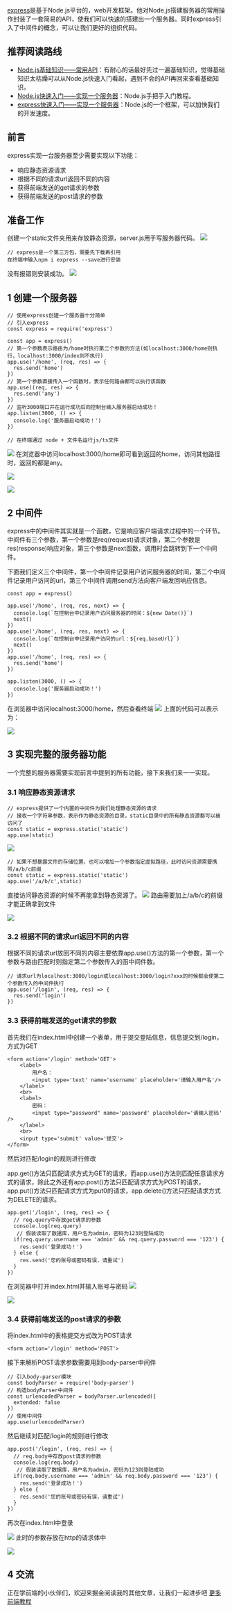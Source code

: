 [express](http://www.expressjs.com.cn/)是基于Node.js平台的，web开发框架。他对Node.js搭建服务器的常用操作封装了一套简易的API，使我们可以快速的搭建出一个服务器。同时express引入了中间件的概念，可以让我们更好的组织代码。

## 推荐阅读路线
* [Node.js基础知识——常用API](https://juejin.im/post/5d6e5a2851882554841c3f3b)：有耐心的话最好先过一遍基础知识，觉得基础知识太枯燥可以从Node.js快速入门看起，遇到不会的API再回来查看基础知识。
* [Node.js快速入门——实现一个服务器](https://juejin.im/post/5d6e58ec5188257b3e23f251)：Node.js手把手入门教程。
* [express快速入门——实现一个服务器](https://juejin.im/post/5d74c6c76fb9a06b317b86be)：Node.js的一个框架，可以加快我们的开发速度。

## 前言
express实现一台服务器至少需要实现以下功能：
* 响应静态资源请求
* 根据不同的请求url返回不同的内容
* 获得前端发送的get请求的参数
* 获得前端发送的post请求的参数
<!--* 处理前端上传的文件-->
<!--* cookie管理-->
<!--* session管理-->
 
## 准备工作
创建一个static文件夹用来存放静态资源，server.js用于写服务器代码。
![](https://user-gold-cdn.xitu.io/2019/9/7/16d0c14ca23fc7da?w=297&h=331&f=png&s=4568)
```
// express是一个第三方包，需要先下载再引用
在终端中输入npm i express --save进行安装
```
没有报错则安装成功。
![](https://user-gold-cdn.xitu.io/2019/9/8/16d10b71797edfac?w=1223&h=639&f=png&s=22374)
## 1 创建一个服务器
```
// 使用express创建一个服务器十分简单
// 引入express
const express = require('express')

const app = express()
// 第一个参数表示路由为/home时执行第二个参数的方法(如localhost:3000/home则执行，localhost:3000/index则不执行)
app.use('/home', (req, res) => {
  res.send('home')
})
// 第一个参数直接传入一个函数时，表示任何路由都可以执行该函数
app.use((req, res) => {
  res.send('any')
})
// 监听3000端口并在运行成功后向控制台输入服务器启动成功！
app.listen(3000, () => {
  console.log('服务器启动成功！')
})
```
```
// 在终端通过 node + 文件名运行js/ts文件
```

![](https://user-gold-cdn.xitu.io/2019/9/8/16d10bded0e02524?w=1223&h=639&f=png&s=8515)
在浏览器中访问localhost:3000/home即可看到返回的home，访问其他路径时，返回的都是any。

![](https://user-gold-cdn.xitu.io/2019/9/8/16d10c1cb73a9bed?w=448&h=109&f=png&s=2866)

![](https://user-gold-cdn.xitu.io/2019/9/8/16d10e6840afa8fa?w=436&h=113&f=png&s=2906)
## 2 中间件
express中的中间件其实就是一个函数，它是响应客户端请求过程中的一个环节。中间件有三个参数，第一个参数是req(request)请求对象，第二个参数是res(response)响应对象，第三个参数是next函数，调用时会跳转到下一个中间件。

下面我们定义三个中间件，第一个中间件记录用户访问服务器的时间，第二个中间件记录用户访问的url，第三个中间件调用send方法向客户端发回响应信息。
```
const app = express()

app.use('/home', (req, res, next) => {
  console.log(`在控制台中记录用户访问服务器的时间：${new Date()}`)
  next()
})
app.use('/home', (req, res, next) => {
  console.log(`在控制台中记录用户访问的url：${req.baseUrl}`)
  next()
})
app.use('/home', (req, res) => {
  res.send('home')
})

app.listen(3000, () => {
  console.log('服务器启动成功！')
})
```
在浏览器中访问localhost:3000/home，然后查看终端
![](https://user-gold-cdn.xitu.io/2019/9/8/16d10dd5830b5182?w=1223&h=639&f=png&s=11976)
上面的代码可以表示为：

![](https://user-gold-cdn.xitu.io/2019/9/8/16d10e389b181de9?w=960&h=720&f=png&s=8777)
## 3 实现完整的服务器功能
一个完整的服务器需要实现前言中提到的所有功能，接下来我们来一一实现。
### 3.1 响应静态资源请求
```
// express提供了一个内置的中间件为我们处理静态资源的请求
// 接收一个字符串参数，表示作为静态资源的目录，static目录中的所有静态资源都可以被访问了
const static = express.static('static')
app.use(static)
```

![](https://user-gold-cdn.xitu.io/2019/9/8/16d110b78bbd698f?w=431&h=155&f=png&s=3588)
```
// 如果不想暴露文件的存储位置，也可以增加一个参数指定虚拟路径，此时访问资源需要携带/a/b/c前缀
const static = express.static('static')
app.use('/a/b/c',static)
```
直接访问静态资源的时候不再能拿到静态资源了。
![](https://user-gold-cdn.xitu.io/2019/9/8/16d1112c9cd8da0e?w=432&h=115&f=png&s=3103)
路由需要加上/a/b/c的前缀才能正确拿到文件

![](https://user-gold-cdn.xitu.io/2019/9/8/16d111375e8a3ec7?w=497&h=116&f=png&s=3452)
### 3.2 根据不同的请求url返回不同的内容
根据不同的请求url放回不同的内容主要依靠app.use()方法的第一个参数，第一个参数与路由匹配时则指定第二个参数传入的函中间件数。
```
// 请求url为localhost:3000/login或localhost:3000/login?xxx的时候都会使第二个参数传入的中间件执行
app.use('/login', (req, res) => {
  res.send('login')
})
```
### 3.3 获得前端发送的get请求的参数
首先我们在index.html中创建一个表单，用于提交登陆信息，信息提交到/login，方式为GET
```
<form action='/login' method='GET'>
    <label>
        用户名：
        <input type='text' name='username' placeholder='请输入用户名'/>
    </label>
    <br>
    <label>
        密码：
        <input type="password" name='password' placeholder='请输入密码' />
    </label>
    <br>
    <input type='submit' value='提交'>
</form>
```
然后对匹配/login的规则进行修改

app.get()方法只匹配请求方式为GET的请求，而app.use()方法则匹配任意请求方式的请求，除此之外还有app.post()方法只匹配请求方式为POST的请求，app.put()方法只匹配请求方式为put0的请求，app.delete()方法只匹配请求方式为DELETE的请求。
```
app.get('/login', (req, res) => {
  // req.query中存放get请求的参数
  console.log(req.query)
   // 假装读取了数据库，用户名为admin，密码为123则登陆成功
  if(req.query.username === 'admin' && req.query.password === '123') {
    res.send('登录成功！')
  } else {
    res.send('您的账号或密码有误，请重试')
  }
})
```
在浏览器中打开index.html并输入账号与密码
![](https://user-gold-cdn.xitu.io/2019/9/8/16d111fe63b544cd?w=418&h=170&f=png&s=4302)

![](https://user-gold-cdn.xitu.io/2019/9/8/16d1120539cd9480?w=726&h=122&f=png&s=4122)
### 3.4 获得前端发送的post请求的参数
将index.html中的表格提交方式改为POST请求
```
<form action='/login' method='POST'>
```
接下来解析POST请求参数需要用到body-parser中间件
```
// 引入body-parser模块
const bodyParser = require('body-parser')
// 构造bodyParser中间件
const urlencodedParser = bodyParser.urlencoded({
  extended: false
})
// 使用中间件
app.use(urlencodedParser)
```
然后继续对匹配/login的规则进行修改
```
app.post('/login', (req, res) => {
  // req.body中存放post请求的参数
  console.log(req.body)
   // 假装读取了数据库，用户名为admin，密码为123则登陆成功
  if(req.body.username === 'admin' && req.body.password === '123') {
    res.send('登录成功！')
  } else {
    res.send('您的账号或密码有误，请重试')
  }
})
```
再次在index.html中登录

![](https://user-gold-cdn.xitu.io/2019/9/8/16d0e79591730401?w=389&h=95&f=png&s=2854)
此时的参数存放在http的请求体中

![](https://user-gold-cdn.xitu.io/2019/9/8/16d0e79b0ec01720?w=830&h=519&f=png&s=19610)
<!--### 5 接收前端上传的文件-->
<!--接收前端上传的文件需要用到multer中间件-->
<!--```-->
<!--// 引入multer模块-->
<!--const multer  = require('multer')-->
<!--// 构造multer中间件并使用-->
<!--app.use(multer({ dest: '/tmp/'}).array('image'))-->
<!--```-->

## 4 交流
正在学前端的小伙伴们，欢迎来掘金阅读我的其他文章，让我们一起进步吧
[更多前端教程](https://juejin.im/user/5cf4885751882524156c97c5/posts)